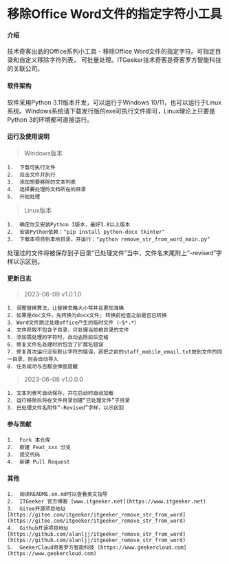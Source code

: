 # 移除Office Word文件的指定字符小工具

#### 介绍
技术奇客出品的Office系列小工具 - 移除Office Word文件的指定字符。可指定目录和自定义移除字符列表， 可批量处理。ITGeeker技术奇客是奇客罗方智能科技的关联公司。

#### 软件架构
软件采用Python 3.11版本开发，可以运行于Windows 10/11，也可以运行于Linux系统。Windows系统请下载发行版的exe可执行文件即可，Linux理论上只要是Python 3的环境都可直接运行。

#### 运行及使用说明

> Windows版本

    1.  下载可执行文件
    2.  双击文件并执行
    3.  添加想要移除的文本列表
    4.  选择要处理的文档所在的目录
    5.  开始处理

> Linux版本

    1.  确定你又安装Python 3版本，最好3.8以上版本
    2.  安装Python依赖："pip install python-docx tkinter"
    3.  下载本项目到本地目录，并运行："python remove_str_from_word_main.py"

处理过的文件将被保存到子目录“已处理文件”当中，文件名末尾附上“-revised”字样以示区别。

#### 更新日志

> 2023-06-09 v1.0.1.0
 
    1. 调整替换算法，让替换忽略大小写并且更加准确
    2. 如果是doc文件，先转换为docx文件; 转换前检查之前是否已转换
    3. Word文件跳过处理office产生的临时文件（~$*.*）
    4. 文件获取不包含子目录，只处理当前根目录的文件
    5. 添加需处理的字符时，自动去除前后空格
    6. 修复文件名处理时的包含了扩展名错误
    7. 修复首次运行没有默认字符的错误，若把之前的staff_mobile_email.txt放到文件的同一目录，则会自动导入
    8. 任务成功与否都会弹窗提醒

> 2023-06-08 v1.0.0.0
 
    1. 文本列表可自动保存，并在启动时自动加载
    2. 运行移除后将在文件目录创建“已处理文件”子目录
    3. 已处理文件名附件“-Revised”字样，以示区别


#### 参与贡献

    1.  Fork 本仓库
    2.  新建 Feat_xxx 分支
    3.  提交代码
    4.  新建 Pull Request


#### 其他

    1.  阅读README.en.md可以查看英文指导
    2.  ITGeeker 官方博客 [www.itgeeker.net](https://www.itgeeker.net)
    3.  Gitee开源项目地址 [https://gitee.com/itgeeker/itgeeker_remove_str_from_word](https://gitee.com/itgeeker/itgeeker_remove_str_from_word) 
    4.  Github开源项目地址 [https://github.com/alanljj/itgeeker_remove_str_from_word](https://github.com/alanljj/itgeeker_remove_str_from_word) 
    5.  GeekerCloud奇客罗方智能科技 [https://www.geekercloud.com](https://www.geekercloud.com)
